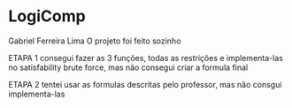 # LogiComp
Gabriel Ferreira Lima 
O projeto foi feito sozinho

ETAPA 1
consegui fazer as 3 funções, todas as restrições e implementa-las no satisfability brute force, mas não consegui criar a formula final

ETAPA 2 
tentei usar as formulas descritas pelo professor, mas não consgui implementa-las
